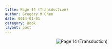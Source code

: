 ```yaml
---
title: Page 14 (Transduction)
author: Gregory M Chen
date: 0014-01-01
category: Book
layout: post
---
```


<p style="text-align:center;"><img src="{{site.baseurl}}/assets/Graphics_v3.3/Page14_Transduction.png" alt="Page 14 (Transduction)" style="max-height: calc(100vh - 30px - 100px);"/></p>
